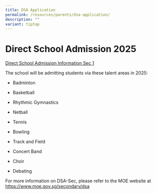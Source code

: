 ```yaml
---
title: DSA Application
permalink: /resources/parents/dsa-application/
description: ""
variant: tiptap
---
```

<h1><strong>Direct School Admission 2025</strong></h1>
<p></p>
<p></p>
<p><a href="/files/dsa2025.pdf" rel="noopener nofollow" target="_blank">Direct School Admission Information Sec 1</a>
</p>
<p></p>
<p>The school will be admitting students via these talent areas in 2025:</p>
<ul data-tight="true" class="tight">
<li>
<p>Badminton</p>
</li>
<li>
<p>Basketball</p>
</li>
<li>
<p>Rhythmic Gymnastics</p>
</li>
<li>
<p>Netball</p>
</li>
<li>
<p>Tennis</p>
</li>
<li>
<p>Bowling</p>
</li>
<li>
<p>Track and Field</p>
</li>
<li>
<p>Concert Band</p>
</li>
<li>
<p>Choir</p>
</li>
<li>
<p>Debating</p>
</li>
</ul>
<p>For more information on DSA-Sec, please refer to the MOE website at&nbsp;
<a href="https://www.moe.gov.sg/secondary/dsa" rel="noopener noreferrer nofollow" target="_blank">https://www.moe.gov.sg/secondary/dsa</a>
</p>
